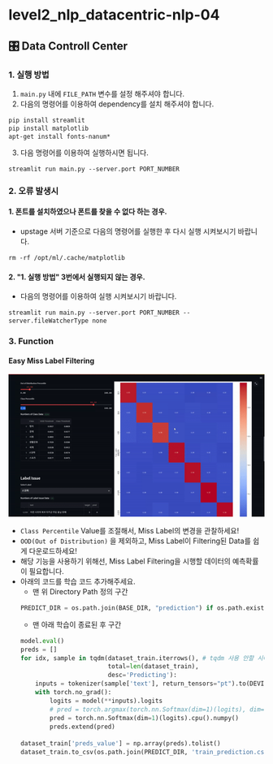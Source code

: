 # level2_nlp_datacentric-nlp-04

## 🎛️ Data Controll Center
### 1. 실행 방법
1. `main.py` 내에 `FILE_PATH` 변수를 설정 해주셔야 합니다. 
2. 다음의 명령어를 이용하여 dependency를 설치 해주셔야 합니다. 

```
pip install streamlit
pip install matplotlib
apt-get install fonts-nanum*
```

3. 다음 명령어를 이용하여 실행하시면 됩니다. 

```
streamlit run main.py --server.port PORT_NUMBER
```
### 2. 오류 발생시
#### 1. 폰트를 설치하였으나 폰트를 찾을 수 없다 하는 경우. 

- upstage 서버 기준으로 다음의 명령어를 실행한 후 다시 실행 시켜보시기 바랍니다. 

```
rm -rf /opt/ml/.cache/matplotlib
```

#### 2. "1. 실행 방법" 3번에서 실행되지 않는 경우. 

- 다음의 명령어를 이용하여 실행 시켜보시기 바랍니다. 

```
streamlit run main.py --server.port PORT_NUMBER --server.fileWatcherType none
```

### 3. Function
#### Easy Miss Label Filtering
![Miss Label Filtering](/Images/easy_miss_label_filter.gif)
- `Class Percentile` Value를 조절해서, Miss Label의 변경을 관찰하세요!
- `OOD(Out of Distribution)` 을 제외하고, Miss Label이 Filtering된 Data를 쉽게 다운로드하세요!
- 해당 기능을 사용하기 위해선, Miss Label Filtering을 시행할 데이터의 예측확률이 필요합니다.
- 아래의 코드를 학습 코드 추가해주세요.
    - 맨 위 Directory Path 정의 구간
    ```python
    PREDICT_DIR = os.path.join(BASE_DIR, "prediction") if os.path.exists(os.path.join(BASE_DIR, "prediction")) else os.mkdir(os.path.join(BASE_DIR, "prediction"))
    ```
    - 맨 아래 학습이 종료된 후 구간
    ```python
    model.eval()
    preds = []
    for idx, sample in tqdm(dataset_train.iterrows(), # tqdm 사용 안할 시에 삭제
                            total=len(dataset_train),
                            desc='Predicting'):
        inputs = tokenizer(sample['text'], return_tensors="pt").to(DEVICE)
        with torch.no_grad():
            logits = model(**inputs).logits
            # pred = torch.argmax(torch.nn.Softmax(dim=1)(logits), dim=1).cpu().numpy()
            pred = torch.nn.Softmax(dim=1)(logits).cpu().numpy()
            preds.extend(pred)

    dataset_train['preds_value'] = np.array(preds).tolist()
    dataset_train.to_csv(os.path.join(PREDICT_DIR, 'train_prediction.csv'), index=False)
    ```